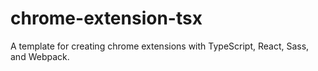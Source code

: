 # chrome-extension-tsx
A template for creating chrome extensions with TypeScript, React, Sass, and Webpack.

